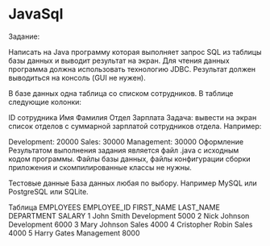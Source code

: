 # JavaSql

Задание:

Написать на Java программу которая выполняет запрос SQL из таблицы базы данных и выводит результат на экран.
Для чтения данных программа должна использовать технологию JDBC.
Результат должен выводиться на консоль (GUI не нужен).

В базе данных одна таблица со списком сотрудников. В таблице следующие колонки:

ID сотрудника
Имя
Фамилия
Отдел
Зарплата
Задача: вывести на экран список отделов с суммарной зарплатой сотрудников отдела. Например:

Development: 20000
Sales: 30000
Management: 30000
Оформление
Результатом выполнения задания является файл .java с исходным кодом программы.
Файлы базы данных, файлы конфигурации сборки приложения и скомпилированные классы не нужны.

Тестовые данные
База данных любая по выбору. Например MySQL или PostgreSQL или SQLite.

Таблица EMPLOYEES
EMPLOYEE_ID	FIRST_NAME	LAST_NAME	DEPARTMENT	SALARY
1			John		Smith		Development	5000
2			Nick		Johnson		Development	6000
3			Mary		Johnson		Sales		4000
4			Cristopher	Robin		Sales		4000
5			Harry		Gates		Management	8000